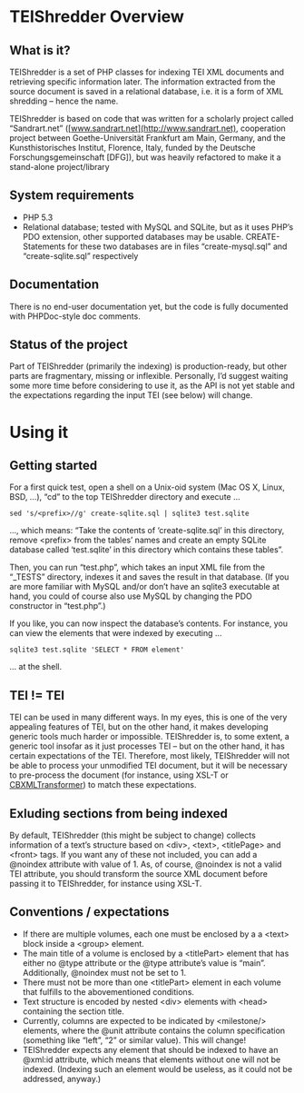 TEIShredder Overview
=========================

What is it?
--------------
TEIShredder is a set of PHP classes for indexing TEI XML documents and retrieving specific information later. The information extracted from the source document is saved in a relational database, i.e. it is a form of XML shredding – hence the name.

TEIShredder is based on code that was written for a scholarly project called “Sandrart.net” ([www.sandrart.net](http://www.sandrart.net), cooperation project between Goethe-Universität Frankfurt am Main, Germany, and the Kunsthistorisches Institut, Florence, Italy, funded by the Deutsche Forschungsgemeinschaft [DFG]), but was heavily refactored to make it a stand-alone project/library

System requirements
-----------------

* PHP 5.3
* Relational database; tested with MySQL and SQLite, but as it uses PHP’s PDO extension, other supported databases may be usable. CREATE-Statements for these two databases are in files “create-mysql.sql” and “create-sqlite.sql” respectively

Documentation
-------------
There is no end-user documentation yet, but the code is fully documented with PHPDoc-style doc comments.

Status of the project
---------------------
Part of TEIShredder (primarily the indexing) is production-ready, but other parts are fragmentary, missing or inflexible. Personally, I’d suggest waiting some more time before considering to use it, as the API is not yet stable and the expectations regarding the input TEI (see below) will change.

Using it
===========

Getting started
----------------
For a first quick test, open a shell on a Unix-oid system (Mac OS X, Linux, BSD, …), “cd” to the top TEIShredder directory and execute …

	sed 's/<prefix>//g' create-sqlite.sql | sqlite3 test.sqlite

…, which means: “Take the contents of ‘create-sqlite.sql’ in this directory, remove &lt;prefix&gt; from the tables’ names and create an empty SQLite database called ‘test.sqlite’ in this directory which contains these tables”.

Then, you can run “test.php”, which takes an input XML file from the “_TESTS” directory, indexes it and saves the result in that database. (If you are more familiar with MySQL and/or don’t have an sqlite3 executable at hand, you could of course also use MySQL by changing the PDO constructor in “test.php”.)

If you like, you can now inspect the database’s contents. For instance, you can view the elements that were indexed by executing ...

	sqlite3 test.sqlite 'SELECT * FROM element'

... at the shell.

TEI != TEI
----------
TEI can be used in many different ways. In my eyes, this is one of the very appealing features of TEI, but on the other hand, it makes developing generic tools much harder or impossible. TEIShredder is, to some extent, a generic tool insofar as it just processes TEI – but on the other hand, it has certain expectations of the TEI. Therefore, most likely, TEIShredder will not be able to process your unmodified TEI document, but it will be necessary to pre-process the document (for instance, using XSL-T or [CBXMLTransformer](https://github.com/BlueM/CBXMLTransformer)) to match these expectations.

Exluding sections from being indexed
------------------------------------
By default, TEIShredder (this might be subject to change) collects information of a text’s structure based on &lt;div&gt;, &lt;text&gt;, &lt;titlePage&gt; and &lt;front&gt; tags. If you want any of these not included, you can add a @noindex attribute with value of 1. As, of course, @noindex is not a valid TEI attribute, you should transform the source XML document before passing it to TEIShredder, for instance using XSL-T.

Conventions / expectations
--------------------------

* If there are multiple volumes, each one must be enclosed by a a &lt;text&gt; block inside a &lt;group&gt; element.
* The main title of a volume is enclosed by a &lt;titlePart&gt; element that has either no @type attribute or the @type attribute’s value is “main”. Additionally, @noindex must not be set to 1.
* There must not be more than one &lt;titlePart&gt; element in each volume that fulfills to the abovementioned conditions.
* Text structure is encoded by nested &lt;div&gt; elements with &lt;head&gt; containing the section title.
* Currently, columns are expected to be indicated by &lt;milestone/&gt; elements, where the @unit attribute contains the column specification (something like “left”, “2” or similar value). This will change!
* TEIShredder expects any element that should be indexed to have an @xml:id attribute, which means that elements without one will not be indexed. (Indexing such an element would be useless, as it could not be addressed, anyway.)
